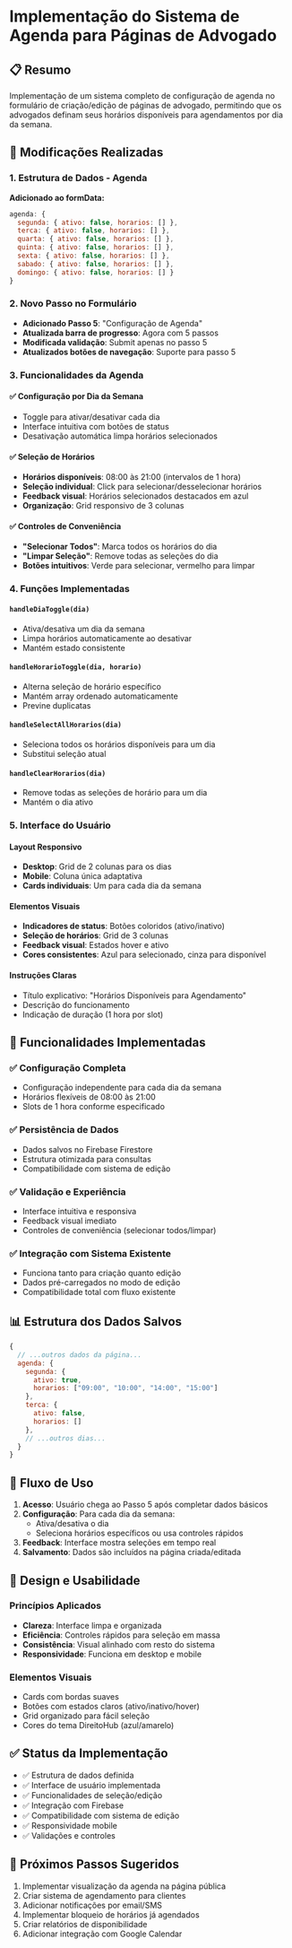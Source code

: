 # Implementação do Sistema de Agenda para Páginas de Advogado

## 📋 Resumo
Implementação de um sistema completo de configuração de agenda no formulário de criação/edição de páginas de advogado, permitindo que os advogados definam seus horários disponíveis para agendamentos por dia da semana.

## 🔧 Modificações Realizadas

### 1. Estrutura de Dados - Agenda
**Adicionado ao formData:**
```javascript
agenda: {
  segunda: { ativo: false, horarios: [] },
  terca: { ativo: false, horarios: [] },
  quarta: { ativo: false, horarios: [] },
  quinta: { ativo: false, horarios: [] },
  sexta: { ativo: false, horarios: [] },
  sabado: { ativo: false, horarios: [] },
  domingo: { ativo: false, horarios: [] }
}
```

### 2. Novo Passo no Formulário
- **Adicionado Passo 5**: "Configuração de Agenda"
- **Atualizada barra de progresso**: Agora com 5 passos
- **Modificada validação**: Submit apenas no passo 5
- **Atualizados botões de navegação**: Suporte para passo 5

### 3. Funcionalidades da Agenda

#### ✅ Configuração por Dia da Semana
- Toggle para ativar/desativar cada dia
- Interface intuitiva com botões de status
- Desativação automática limpa horários selecionados

#### ✅ Seleção de Horários
- **Horários disponíveis**: 08:00 às 21:00 (intervalos de 1 hora)
- **Seleção individual**: Click para selecionar/desselecionar horários
- **Feedback visual**: Horários selecionados destacados em azul
- **Organização**: Grid responsivo de 3 colunas

#### ✅ Controles de Conveniência
- **"Selecionar Todos"**: Marca todos os horários do dia
- **"Limpar Seleção"**: Remove todas as seleções do dia
- **Botões intuitivos**: Verde para selecionar, vermelho para limpar

### 4. Funções Implementadas

#### `handleDiaToggle(dia)`
- Ativa/desativa um dia da semana
- Limpa horários automaticamente ao desativar
- Mantém estado consistente

#### `handleHorarioToggle(dia, horario)`
- Alterna seleção de horário específico
- Mantém array ordenado automaticamente
- Previne duplicatas

#### `handleSelectAllHorarios(dia)`
- Seleciona todos os horários disponíveis para um dia
- Substitui seleção atual

#### `handleClearHorarios(dia)`
- Remove todas as seleções de horário para um dia
- Mantém o dia ativo

### 5. Interface do Usuário

#### Layout Responsivo
- **Desktop**: Grid de 2 colunas para os dias
- **Mobile**: Coluna única adaptativa
- **Cards individuais**: Um para cada dia da semana

#### Elementos Visuais
- **Indicadores de status**: Botões coloridos (ativo/inativo)
- **Seleção de horários**: Grid de 3 colunas
- **Feedback visual**: Estados hover e ativo
- **Cores consistentes**: Azul para selecionado, cinza para disponível

#### Instruções Claras
- Título explicativo: "Horários Disponíveis para Agendamento"
- Descrição do funcionamento
- Indicação de duração (1 hora por slot)

## 🎯 Funcionalidades Implementadas

### ✅ Configuração Completa
- Configuração independente para cada dia da semana
- Horários flexíveis de 08:00 às 21:00
- Slots de 1 hora conforme especificado

### ✅ Persistência de Dados
- Dados salvos no Firebase Firestore
- Estrutura otimizada para consultas
- Compatibilidade com sistema de edição

### ✅ Validação e Experiência
- Interface intuitiva e responsiva
- Feedback visual imediato
- Controles de conveniência (selecionar todos/limpar)

### ✅ Integração com Sistema Existente
- Funciona tanto para criação quanto edição
- Dados pré-carregados no modo de edição
- Compatibilidade total com fluxo existente

## 📊 Estrutura dos Dados Salvos

```javascript
{
  // ...outros dados da página...
  agenda: {
    segunda: { 
      ativo: true, 
      horarios: ["09:00", "10:00", "14:00", "15:00"] 
    },
    terca: { 
      ativo: false, 
      horarios: [] 
    },
    // ...outros dias...
  }
}
```

## 🔄 Fluxo de Uso

1. **Acesso**: Usuário chega ao Passo 5 após completar dados básicos
2. **Configuração**: Para cada dia da semana:
   - Ativa/desativa o dia
   - Seleciona horários específicos ou usa controles rápidos
3. **Feedback**: Interface mostra seleções em tempo real
4. **Salvamento**: Dados são incluídos na página criada/editada

## 🎨 Design e Usabilidade

### Princípios Aplicados
- **Clareza**: Interface limpa e organizada
- **Eficiência**: Controles rápidos para seleção em massa
- **Consistência**: Visual alinhado com resto do sistema
- **Responsividade**: Funciona em desktop e mobile

### Elementos Visuais
- Cards com bordas suaves
- Botões com estados claros (ativo/inativo/hover)
- Grid organizado para fácil seleção
- Cores do tema DireitoHub (azul/amarelo)

## ✅ Status da Implementação
- ✅ Estrutura de dados definida
- ✅ Interface de usuário implementada
- ✅ Funcionalidades de seleção/edição
- ✅ Integração com Firebase
- ✅ Compatibilidade com sistema de edição
- ✅ Responsividade mobile
- ✅ Validações e controles

## 🎯 Próximos Passos Sugeridos
1. Implementar visualização da agenda na página pública
2. Criar sistema de agendamento para clientes
3. Adicionar notificações por email/SMS
4. Implementar bloqueio de horários já agendados
5. Criar relatórios de disponibilidade
6. Adicionar integração com Google Calendar
